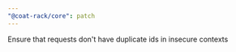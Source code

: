 ```yaml
---
"@coat-rack/core": patch
---
```


Ensure that requests don't have duplicate ids in insecure contexts
